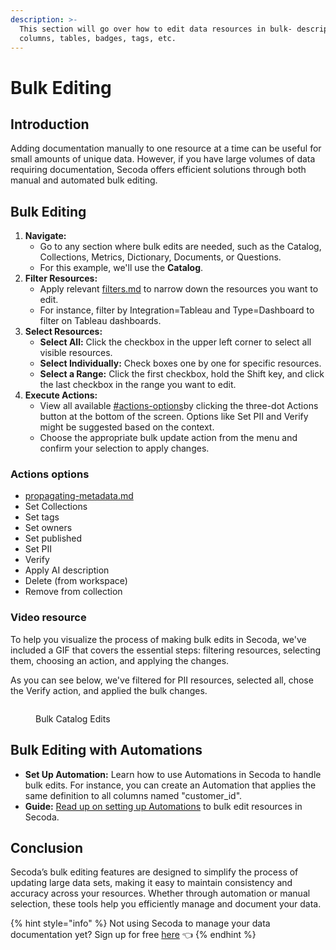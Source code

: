 ```yaml
---
description: >-
  This section will go over how to edit data resources in bulk- descriptions,
  columns, tables, badges, tags, etc.
---
```


# Bulk Editing

## Introduction

Adding documentation manually to one resource at a time can be useful for small amounts of unique data. However, if you have large volumes of data requiring documentation, Secoda offers efficient solutions through both manual and automated bulk editing.

## **Bulk Editing**

1. **Navigate:**&#x20;
   * Go to any section where bulk edits are needed, such as the Catalog, Collections, Metrics, Dictionary, Documents, or Questions.&#x20;
   * For this example, we'll use the **Catalog**.
2. **Filter Resources:**&#x20;
   * Apply relevant [filters.md](../../features/filters.md "mention") to narrow down the resources you want to edit.&#x20;
   * For instance, filter by Integration=Tableau and Type=Dashboard to filter on Tableau dashboards.
3. **Select Resources:**
   * **Select All:** Click the checkbox in the upper left corner to select all visible resources.
   * **Select Individually:** Check boxes one by one for specific resources.
   * **Select a Range:** Click the first checkbox, hold the Shift key, and click the last checkbox in the range you want to edit.
4. **Execute Actions:**
   * View all available [#actions-options](bulk-editing-resources.md#actions-options "mention")by clicking the three-dot Actions button at the bottom of the screen. Options like Set PII and Verify might be suggested based on the context.
   * Choose the appropriate bulk update action from the menu and confirm your selection to apply changes.

### Actions options

* [propagating-metadata.md](propagating-metadata.md "mention")
* Set Collections
* Set tags
* Set owners
* Set published
* Set PII
* Verify
* Apply AI description
* Delete (from workspace)
* Remove from collection

### **Video resource**

To help you visualize the process of making bulk edits in Secoda, we've included a GIF that covers the essential steps: filtering resources, selecting them, choosing an action, and applying the changes.

As you can see below, we've filtered for PII resources, selected all, chose the Verify action, and applied the bulk changes.

<figure><img src="https://secoda-public-media-assets.s3.amazonaws.com/2594fc01-214b-44c0-aca1-6df508f854d3.gif" alt=""><figcaption><p>Bulk Catalog Edits</p></figcaption></figure>

## **Bulk Editing with Automations**

* **Set Up Automation:** Learn how to use Automations in Secoda to handle bulk edits. For instance, you can create an Automation that applies the same definition to all columns named "customer\_id".
* **Guide:** [Read up on setting up Automations](../../features/automations.md) to bulk edit resources in Secoda.

## **Conclusion**&#x20;

Secoda’s bulk editing features are designed to simplify the process of updating large data sets, making it easy to maintain consistency and accuracy across your resources. Whether through automation or manual selection, these tools help you efficiently manage and document your data.

{% hint style="info" %}
Not using Secoda to manage your data documentation yet? Sign up for free [here](http://app.secoda.co/) 👈
{% endhint %}
